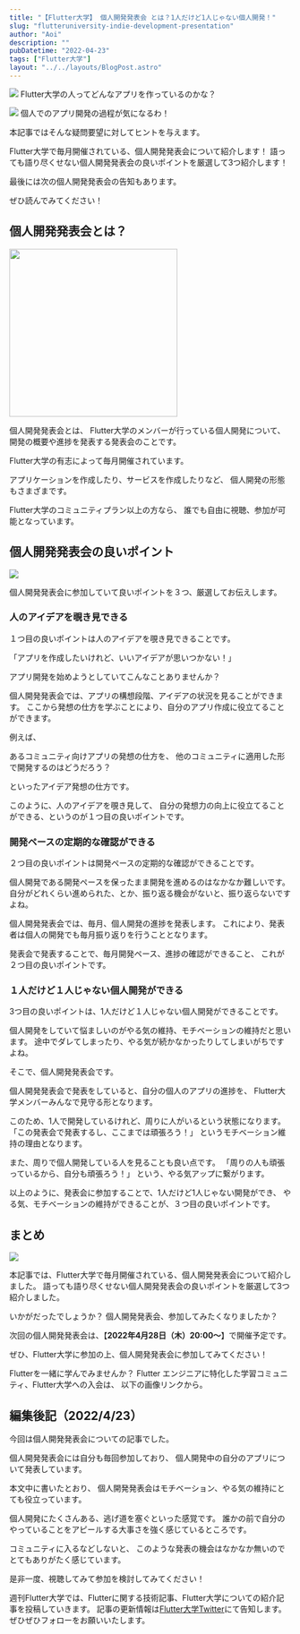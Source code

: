 ```yaml
---
title: "【Flutter大学】 個人開発発表会 とは？1人だけど1人じゃない個人開発！"
slug: "flutteruniversity-indie-development-presentation"
author: "Aoi"
description: ""
pubDatetime: "2022-04-23"
tags: ["Flutter大学"]
layout: "../../layouts/BlogPost.astro"
---
```


![](https://blog.flutteruniv.com/wp-content/themes/cocoon-master/images/ojisan.png)
Flutter大学の人ってどんなアプリを作っているのかな？

![](https://blog.flutteruniv.com/wp-content/themes/cocoon-master/images/obasan.png)
個人でのアプリ開発の過程が気になるわ！

本記事ではそんな疑問要望に対してヒントを与えます。

Flutter大学で毎月開催されている、個人開発発表会について紹介します！
語っても語り尽くせない個人開発発表会の良いポイントを厳選して3つ紹介します！

最後には次の個人開発発表会の告知もあります。

ぜひ読んでみてください！

## 個人開発発表会とは？

<img src="http://blog.flutteruniv.com/wp-content/uploads/2022/03/meeting4-1024x683.jpeg" alt="" width="300">

個人開発発表会とは、
Flutter大学のメンバーが行っている個人開発について、
開発の概要や進捗を発表する発表会のことです。

Flutter大学の有志によって毎月開催されています。

アプリケーションを作成したり、サービスを作成したりなど、
個人開発の形態もさまざまです。

Flutter大学のコミュニティプラン以上の方なら、
誰でも自由に視聴、参加が可能となっています。

## 個人開発発表会の良いポイント

![](https://blog.flutteruniv.com/wp-content/uploads/2022/04/20220423_personal_development.png)

個人開発発表会に参加していて良いポイントを３つ、厳選してお伝えします。

### 人のアイデアを覗き見できる

１つ目の良いポイントは人のアイデアを覗き見できることです。

「アプリを作成したいけれど、いいアイデアが思いつかない！」

アプリ開発を始めようとしていてこんなことありませんか？

個人開発発表会では、アプリの構想段階、アイデアの状況を見ることができます。
ここから発想の仕方を学ぶことにより、自分のアプリ作成に役立てることができます。

例えば、

あるコミュニティ向けアプリの発想の仕方を、
他のコミュニティに適用した形で開発するのはどうだろう？

といったアイデア発想の仕方です。

このように、人のアイデアを覗き見して、
自分の発想力の向上に役立てることができる、というのが１つ目の良いポイントです。

### 開発ペースの定期的な確認ができる

２つ目の良いポイントは開発ペースの定期的な確認ができることです。

個人開発である開発ペースを保ったまま開発を進めるのはなかなか難しいです。
自分がどれくらい進められた、とか、振り返る機会がないと、振り返らないですよね。

個人開発発表会では、毎月、個人開発の進捗を発表します。
これにより、発表者は個人の開発でも毎月振り返りを行うこととなります。

発表会で発表することで、毎月開発ペース、進捗の確認ができること、
これが２つ目の良いポイントです。

### １人だけど１人じゃない個人開発ができる

3つ目の良いポイントは、1人だけど１人じゃない個人開発ができることです。

個人開発をしていて悩ましいのがやる気の維持、モチベーションの維持だと思います。
途中でダレてしまったり、やる気が続かなかったりしてしまいがちですよね。

そこで、個人開発発表会です。

個人開発発表会で発表をしていると、自分の個人のアプリの進捗を、
Flutter大学メンバーみんなで見守る形となります。

このため、1人で開発しているけれど、周りに人がいるという状態になります。
「この発表会で発表するし、ここまでは頑張ろう！」
というモチベーション維持の理由となります。

また、周りで個人開発している人を見ることも良い点です。
「周りの人も頑張っているから、自分も頑張ろう！」
という、やる気アップに繋がります。

以上のように、発表会に参加することで、1人だけど1人じゃない開発ができ、
やる気、モチベーションの維持ができることが、３つ目の良いポイントです。

## まとめ

![](http://blog.flutteruniv.com/wp-content/uploads/2022/03/猫パソコン.jpeg)

本記事では、Flutter大学で毎月開催されている、個人開発発表会について紹介しました。
語っても語り尽くせない個人開発発表会の良いポイントを厳選して3つ紹介しました。

いかがだったでしょうか？
個人開発発表会、参加してみたくなりましたか？

次回の個人開発発表会は、【**2022年4月28日（木）20:00〜**】で開催予定です。

ぜひ、Flutter大学に参加の上、個人開発発表会に参加してみてください！

Flutterを一緒に学んでみませんか？
Flutter エンジニアに特化した学習コミュニティ、Flutter大学への入会は、
以下の画像リンクから。

## 編集後記（2022/4/23）

今回は個人開発発表会についての記事でした。

個人開発発表会には自分も毎回参加しており、
個人開発中の自分のアプリについて発表しています。

本文中に書いたとおり、
個人開発発表会はモチベーション、やる気の維持にとても役立っています。

個人開発にたくさんある、逃げ道を塞ぐといった感覚です。
誰かの前で自分のやっていることをアピールする大事さを強く感じているところです。

コミュニティに入るなどしないと、
このような発表の機会はなかなか無いのでとてもありがたく感じています。

是非一度、視聴してみて参加を検討してみてください！

週刊Flutter大学では、Flutterに関する技術記事、Flutter大学についての紹介記事を投稿していきます。
記事の更新情報は[Flutter大学Twitter](https://twitter.com/FlutterUniv)にて告知します。
ぜひぜひフォローをお願いいたします。